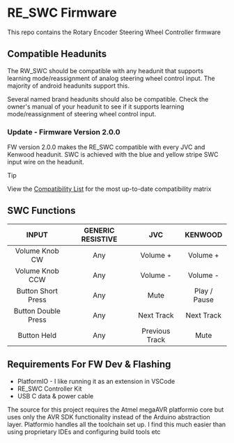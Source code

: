 # RE_SWC Firmware

This repo contains the Rotary Encoder Steering Wheel Controller firmware

## Compatible Headunits

The RW_SWC should be compatible with any headunit that supports learning mode/reassignment of analog steering wheel control input. The majority of android headunits support this.

Several named brand headunits should also be compatible. Check the owner's manual of your headunit to see if it supports learning mode/reassignment of steering wheel control input.

### Update - Firmware Version 2.0.0

FW version 2.0.0 makes the RE_SWC compatible with every JVC and Kenwood headunit. SWC is achieved with the blue and yellow stripe SWC input wire on the headunit.

> [!TIP]
> View the [Compatibility List](https://docs.google.com/spreadsheets/d/1KuhRTHHPlsPpQyRziJOaQv1jJqykjcSSAFU2pcPYcbk/edit?usp=sharing) for the most up-to-date compatibility matrix

## SWC Functions

|        INPUT        | GENERIC RESISTIVE |      JVC       |   KENWOOD    |
| :-----------------: | :---------------: | :------------: | :----------: |
|   Volume Knob CW    |        Any        |    Volume +    |   Volume +   |
|   Volume Knob CCW   |        Any        |    Volume -    |   Volume -   |
| Button Short Press  |        Any        |      Mute      | Play / Pause |
| Button Double Press |        Any        |   Next Track   |  Next Track  |
|     Button Held     |        Any        | Previous Track |     Mute     |

## Requirements For FW Dev & Flashing

- PlatformIO - I like running it as an extension in VSCode
- RE_SWC Controller Kit
- USB C data & power cable

The source for this project requires the Atmel megaAVR platformio core but uses only the AVR SDK functionality instead of the Arduino abstraction layer. Platformio handles all the toolchain set up. I find this much easier than using proprietary IDEs and configuring build tools etc
